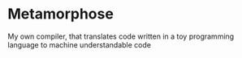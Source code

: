 # Metamorphose
My own compiler, that translates code written in a toy programming language to machine understandable code
